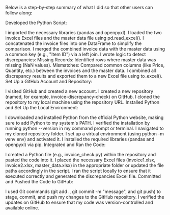 Below is a step-by-step summary of what I did so that other users can follow along:

Developed the Python Script:

I imported the necessary libraries (pandas and openpyxl).
I loaded the two invoice Excel files and the master data file using pd.read_excel().
I concatenated the invoice files into one DataFrame to simplify the comparison.
I merged the combined invoice data with the master data using a common key (e.g., "Item ID") via a left join.
I wrote logic to detect discrepancies:
Missing Records: Identified rows where master data was missing (NaN values).
Mismatches: Compared common columns (like Price, Quantity, etc.) between the invoices and the master data.
I combined all discrepancy results and exported them to a new Excel file using to_excel().
Set Up a GitHub Account and Repository:

I visited GitHub and created a new account.
I created a new repository (named, for example, invoice-discrepancy-check) on GitHub.
I cloned the repository to my local machine using the repository URL.
Installed Python and Set Up the Local Environment:

I downloaded and installed Python from the official Python website, making sure to add Python to my system's PATH.
I verified the installation by running python --version in my command prompt or terminal.
I navigated to my cloned repository folder.
I set up a virtual environment (using python -m venv env) and activated it.
I installed the required libraries (pandas and openpyxl) via pip.
Integrated and Ran the Code:

I created a Python file (e.g., invoice_check.py) within the repository and pasted the code into it.
I placed the necessary Excel files (invoice1.xlsx, invoice2.xlsx, master_data.xlsx) in the appropriate folder or updated the file paths accordingly in the script.
I ran the script locally to ensure that it executed correctly and generated the discrepancies Excel file.
Committed and Pushed the Code to GitHub:

I used Git commands (git add ., git commit -m "message", and git push) to stage, commit, and push my changes to the GitHub repository.
I verified the updates on GitHub to ensure that my code was version-controlled and available online.
